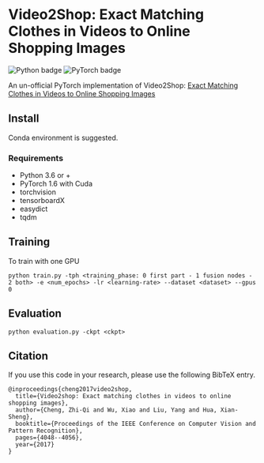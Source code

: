 # Video2Shop: Exact Matching Clothes in Videos to Online Shopping Images
![Python badge](https://img.shields.io/static/v1?label=python&message=3.6%7C3.7%7C3.8&color=blue)
![PyTorch badge](https://img.shields.io/static/v1?label=pytorch&message=1.6&color=%3CCOLOR%3E)

An un-official PyTorch implementation of Video2Shop: [Exact Matching Clothes in Videos to Online  Shopping Images](https://openaccess.thecvf.com/content_cvpr_2017/html/Cheng_Video2Shop_Exact_Matching_CVPR_2017_paper.html)



## Install

Conda environment is suggested.

### Requirements
* Python 3.6 or +
* PyTorch 1.6 with Cuda
* torchvision
* tensorboardX
* easydict
* tqdm

## Training

To train with one GPU

```
python train.py -tph <training_phase: 0 first part - 1 fusion nodes - 2 both> -e <num_epochs> -lr <learning-rate> --dataset <dataset> --gpus 0
```


## Evaluation

```
python evaluation.py -ckpt <ckpt>
```


## Citation

If you use this code in your research, please use the following BibTeX entry.

```
@inproceedings{cheng2017video2shop,
  title={Video2shop: Exact matching clothes in videos to online shopping images},
  author={Cheng, Zhi-Qi and Wu, Xiao and Liu, Yang and Hua, Xian-Sheng},
  booktitle={Proceedings of the IEEE Conference on Computer Vision and Pattern Recognition},
  pages={4048--4056},
  year={2017}
}
```
